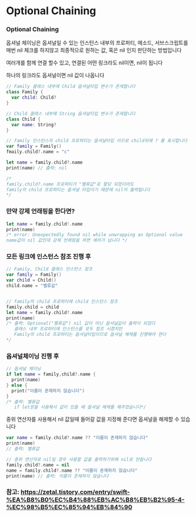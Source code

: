 # Optional Chaining

### Optional Chaining

옵셔널 체이닝은 옵셔널일 수 있는 인스턴스 내부의 프로퍼티, 메소드, 서브스크립트를 매번 nil 체크를 하지않고 최종적으로 원하는 값, 혹은 nil 인지 판단하는 방법입니다

여러개를 함께 연결 할수 있고, 연결된 어떤 링크라도 nil이면, nil이 됩니다

하나의 링크라도 옵셔널이면 nil 값이 나옵니다

```swift
// Family 클래스 내부에 Child 옵셔널타입 변수가 존재합니다
class Family {
  var child: Child?
}

// Child 클래스 내부에 String 옵셔널타입 변수가 존재합니다
class Child {
  var name: String?
}

// family 인스턴스의 child 프로퍼티는 옵셔널타입 이므로 child뒤에 ? 를 표시합니다
var family = Family()
fmaily.child?.name = "c"

let name = family.child?.name
print(name) // 출력: nil

/*
family.child?.name 프로퍼티가 "벨류값"로 할당 되었더라도
family의 child 프로퍼티는 옵셔널 타입이기 때문에 nil이 출력됩니다
*/
```

### 만약 강제 언래핑을 한다면?

```swift
let name = family.child!.name
print(name)
/* error: Unexpectedly found nil while unwrapping an Optional value
name값이 nil 값인데 강제 언래핑을 하면 에러가 납니다 */
```

### 모든 링크에 인스턴스 참조 진행 후

```swift
// Family, Child 클래스 인스턴스 참조
var family = Family()
var child = Child()
child.name = "벨류값"


// family의 child 프로퍼티에 child 인스턴스 참조
family.child = child
let name = family.child?.name
print(name)
/* 출력: Optional("벨류값") nil 값이 아닌 옵셔널값이 출력이 되었다
   클래스 내부 프로퍼티에 인스턴스를 모두 참조 시켰지만
   Family의 child 프로퍼티는 옵셔널타입이므로 옵셔널 해제를 진행해야 한다
*/
```

### 옵셔널체이닝 진행 후

```swift
// 옵셔널 체이닝
if let name = family,child?.name {
  print(name)
} else {
  print("이름이 존재하지 않습니다")
}
/* 출력: 벨류값
   if let문을 사용해서 값이 있을 때 옵셔널 해제를 해주었습니다*/
```

중위 연산자를 사용해서 nil 값일때 들어갈 값을 지정해 준다면 옵셔널을 해제할 수 있습니다

```swift
var name = family.child?.name ?? "이름이 존재하지 않습니다"
print(name)
// 출력: 벨류값

// 중위 연산자로 nil일 경우 사용할 값을 출력하기위해 nil로 만듭니다
family.child?.name = nil
name = family.child?.name ?? "이름이 존재하지 않습니다"
print(name) // 출력: 이름이 존재하지 않습니다
```

### 참고: https://zetal.tistory.com/entry/swift-%EA%B8%B0%EC%B4%88%EB%AC%B8%EB%B2%95-4-%EC%98%B5%EC%85%94%EB%84%90
